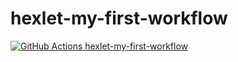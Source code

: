 # hexlet-my-first-workflow
[![GitHub Actions hexlet-my-first-workflow](https://github.com/bujhm9987/hexlet-my-first-workflow/actions/workflows/github-action-first.yml/badge.svg)](https://github.com/bujhm9987/hexlet-my-first-workflow/actions/workflows/github-action-first.yml)
